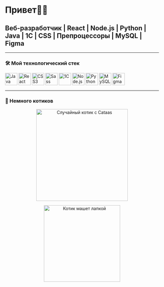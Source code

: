# Привет👋🐱

## Веб-разработчик | React | Node.js | Python | Java | 1С | CSS | Препроцессоры | MySQL | Figma

---

### 🛠 Мой технологический стек

<p>
  <img src="https://cdn.jsdelivr.net/gh/devicons/devicon/icons/java/java-original.svg" alt="Java" width="40" height="40" />
  <img src="https://cdn.jsdelivr.net/gh/devicons/devicon/icons/react/react-original.svg" alt="React" width="40" height="40" />
  <img src="https://cdn.jsdelivr.net/gh/devicons/devicon/icons/css3/css3-original.svg" alt="CSS3" width="40" height="40" />
  <img src="https://cdn.jsdelivr.net/gh/devicons/devicon/icons/sass/sass-original.svg" alt="Sass" width="40" height="40" />
  <img src="https://upload.wikimedia.org/wikipedia/commons/9/94/1C_Company_logo.png" alt="1C" width="40" height="40" />
  <img src="https://cdn.jsdelivr.net/gh/devicons/devicon/icons/nodejs/nodejs-original.svg" alt="Node.js" width="40" height="40" />
  <img src="https://cdn.jsdelivr.net/gh/devicons/devicon/icons/python/python-original.svg" alt="Python" width="40" height="40" />
  <img src="https://cdn.jsdelivr.net/gh/devicons/devicon/icons/mysql/mysql-original.svg" alt="MySQL" width="40" height="40" />
  <img src="https://cdn.jsdelivr.net/gh/devicons/devicon/icons/figma/figma-original.svg" alt="Figma" width="40" height="40" />
</p>

---

### 🐾 Немного котиков

<p align="center">
  <img src="https://cataas.com/cat/gif" alt="Случайный котик с Cataas" width="300" />
</p>


<p align="center">
  <img src="https://media.giphy.com/media/JIX9t2j0ZTN9S/giphy.gif" width="250" alt="Котик машет лапкой" />
</p>
